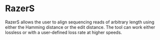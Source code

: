 # RazerS

RazerS allows the user to align sequencing reads of arbitrary length using either the Hamming distance or the edit distance. The tool can work either lossless or with a user-defined loss rate at higher speeds.
